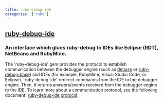 ```yaml
---
title: ruby-debug-ide
categories: ['ruby']
---
```

## [ruby-debug-ide](https://github.com/ruby-debug/ruby-debug-ide)

### An interface which glues ruby-debug to IDEs like Eclipse (RDT), NetBeans and RubyMine.


The 'ruby-debug-ide' gem provides the protocol to establish communication between the debugger engine (such as [debase](https://rubygems.org/gems/debase) or [ruby-debug-base](https://rubygems.org/gems/ruby-debug-base)) and IDEs (for example, RubyMine, Visual Studio Code, or Eclipse). 'ruby-debug-ide' redirect commands from the IDE to the debugger engine. Then, it returns answers/events received from the debugger engine to the IDE. To learn more about a communication protocol, see the following document: [ruby-debug-ide protocol](protocol-spec.md).
